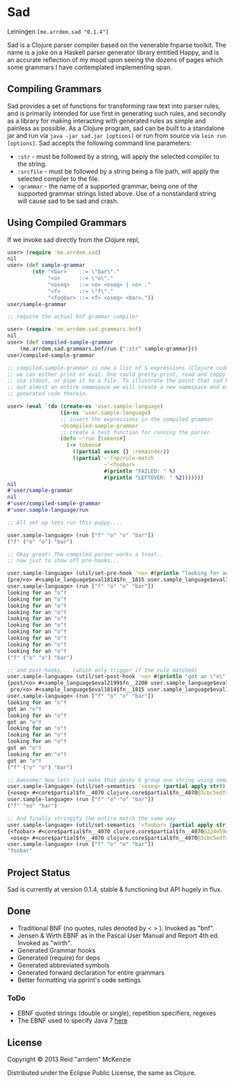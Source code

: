# Sad

Leiningen ```[me.arrdem.sad "0.1.4"]```

Sad is a Clojure parser compiler based on the venerable fnparse toolkit. The 
name is a joke on a Haskell parser generator library entitled Happy, and is an
accurate reflection of my mood upon seeing the dozens of pages which some 
grammars I have contemplated implementing span.

## Compiling Grammars
Sad provides a set of functions for transforming raw text into parser rules, and 
is primarily intended for use first in generating such rules, and secondly as a
library for making interacting with generated rules as simple and painless as 
possible. As a Clojure program, sad can be built to a standalone jar and run via
`java -jar sad.jar [options]` or run from source via `lein run [options]`.
Sad accepts the following command line parameters:

- `:str` - must be followed by a string, will apply the selected compiler to the string.
- `:srcfile` - must be followed by a string being a file path, will apply the selected compiler to the file.
- `:grammar` - the name of a supported grammar, being one of the supported grammar strings listed above. Use of a nonstandard string will cause sad to be sad and crash.

## Using Compiled Grammars
If we invoke sad directly from the Clojure repl,
```clojure
user> (require 'me.arrdem.sad)
nil
user> (def sample-grammar
        (str "<bar>    ::= \"bar\"."
             "<o>      ::= \"o\"."
             "<oseq>   ::= <o> <oseq> | <o> ."
             "<f>      ::= \"f\"."
             "<foobar> ::= <f> <oseq> <bar>."))
user/sample-grammar

;; require the actual bnf grammar compiler

user> (require 'me.arrdem.sad.grammars.bnf)
nil
user> (def compiled-sample-grammar
    (me.arrdem.sad.grammars.bnf/run {":str" sample-grammar}))
user/compiled-sample-grammar

;; compiled-sample-grammar is now a list of S expressions (Clojure code) which
;; we can either print or eval. One could pretty-print, read and coppy the code
;; via stdout, or pipe it to a file. To illustrate the point that sad kicks
;; out almost an entire namespace we will create a new namespace and eval the
;; generated code therein.

user> (eval `(do (create-ns 'user.sample-language)
                 (in-ns 'user.sample-language)
                 ;; insert the expressions in the compiled grammar
                 ~@compiled-sample-grammar
                 ;; create a test function for running the parser
                 (defn ~'run [tokens#]
                   (-> tokens#
                     ((partial assoc {} :remainder))
                     ((partial ~'fnp/rule-match
                               ~'<foobar>
                               #(println "FAILED: " %)
                               #(println "LEFTOVER: " %2)))))))
nil
#'user/sample-grammar
nil
#'user/compiled-sample-grammar
#'user.sample-language/run

;; All set up lets run this puppy....

user.sample-language> (run ["f" "o" "o" "bar"])
("f" ("o" "o") "bar")

;; Okay great! The compiled parser works a treat..
;; now just to show off pre-hooks...

user.sample-language> (util/set-pre-hook '<o> #(println "looking for an \"o\"!"))
{pre/<o> #<sample_language$eval1814$fn__1815 user.sample_language$eval1814$fn__1815@12d26c5f>}
user.sample-language> (run ["f" "o" "o" "bar"])
looking for an "o"!
looking for an "o"!
looking for an "o"!
looking for an "o"!
looking for an "o"!
looking for an "o"!
looking for an "o"!
looking for an "o"!
looking for an "o"!
looking for an "o"!
("f" ("o" "o") "bar")

;; and post-hooks... (which only trigger if the rule matched)
user.sample-language> (util/set-post-hook '<o> #(println "got an \"o\"!"))
{post/<o> #<sample_language$eval2199$fn__2200 user.sample_language$eval2199$fn__2200@6e717955>,
 pre/<o> #<sample_language$eval1814$fn__1815 user.sample_language$eval1814$fn__1815@12d26c5f>}
user.sample-language> (run ["f" "o" "o" "bar"])
looking for an "o"!
got an "o"!
looking for an "o"!
got an "o"!
looking for an "o"!
looking for an "o"!
looking for an "o"!
got an "o"!
looking for an "o"!
got an "o"!
("f" ("o" "o") "bar")

;; Awesome! Now lets just make that pesky O group one string using semantics....
user.sample-language> (util/set-semantics '<oseq> (partial apply str))
{<oseq> #<core$partial$fn__4070 clojure.core$partial$fn__4070@3cbc5edf>}
user.sample-language> (run ["f" "o" "o" "bar"])
("f" "oo" "bar")

;; And finally stringify the entire match the same way
user.sample-language> (util/set-semantics '<foobar> (partial apply str))
{<foobar> #<core$partial$fn__4070 clojure.core$partial$fn__4070@224e59d9>,
 <oseq> #<core$partial$fn__4070 clojure.core$partial$fn__4070@3cbc5edf>}
user.sample-language> (run ["f" "o" "o" "bar"])
"foobar"
```
## Project Status
Sad is currently at version 0.1.4, stable & functioning but API hugely in flux.

## Done
- Traditional BNF (no quotes, rules denoted by < > ). Invoked as "bnf".
- Jensen & Wirth EBNF as in the Pascal User Manual and Report 4th ed. Invoked as "wirth".
- Generated Grammar hooks
- Generated (require) for deps
- Generated abbreviated symbols
- Generated forward declaration for entire grammars
- Better formatting via pprint's code settings

### ToDo
- EBNF quoted strings (double or single), repetition specifiers, regexes
- The EBNF used to specify Java 7 [here](http://docs.oracle.com/javase/specs/jls/se7/html/jls-2.html#jls-2.4)

## License
Copyright © 2013 Reid "arrdem" McKenzie

Distributed under the Eclipse Public License, the same as Clojure.
